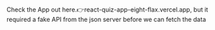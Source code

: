 Check the App out here.👉react-quiz-app-eight-flax.vercel.app, but it required a fake API from the json server before we can fetch the data
